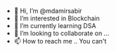 - 👋 Hi, I’m @mdamirsabir
- 👀 I’m interested in Blockchain 
- 🌱 I’m currently learning DSA
- 💞️ I’m looking to collaborate on ...
- 📫 How to reach me .. You can't 

<!---
mdamirsabir/mdamirsabir is a ✨ special ✨ repository because its `README.md` (this file) appears on your GitHub profile.
You can click the Preview link to take a look at your changes.
--->
